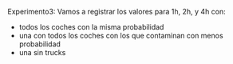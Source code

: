 Experimento3: Vamos a registrar los valores para 1h, 2h, y 4h con:
- todos los coches con la misma probabilidad
- una con todos los coches con los que contaminan con menos probabilidad 
- una sin trucks 
